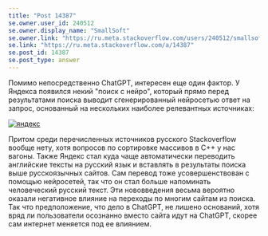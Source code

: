 ```yaml
---
title: "Post 14387"
se.owner.user_id: 240512
se.owner.display_name: "SmallSoft"
se.owner.link: "https://ru.meta.stackoverflow.com/users/240512/smallsoft"
se.link: "https://ru.meta.stackoverflow.com/a/14387"
se.post_id: 14387
se.post_type: answer
---
```

<p>Помимо непосредственно ChatGPT, интересен еще один фактор. У Яндекса появился некий &quot;поиск с нейро&quot;, который прямо перед результатами поиска выводит сгенерированный нейросетью ответ на запрос, основанный на нескольких наиболее релевантных источниках:</p>
<p><a href="https://i.sstatic.net/Dd11cbs4.png" rel="nofollow noreferrer"><img src="https://i.sstatic.net/Dd11cbs4.png" alt="яндекс" /></a></p>
<p>Притом среди перечисленных источников русского Stackoverflow вообще нету, хотя вопросов по сортировке массивов в С++ у нас вагоны. Также Яндекс стал куда чаще автоматически переводить английские тексты на русский язык и вставлять в результаты поиска выше русскоязычных сайтов. Сам перевод тоже усовершенствован с помощью нейросетей, так что он стал больше напоминать человеческий русский текст. Эти нововведения весьма вероятно оказали негативное влияние на переходы по многим сайтам из поиска. Так что предположение, что дело в ChatGPT, не лишено оснований, хотя вряд ли пользователи осознанно вместо сайта идут на ChatGPT, скорее сам интернет меняется под ее влиянием.</p>

